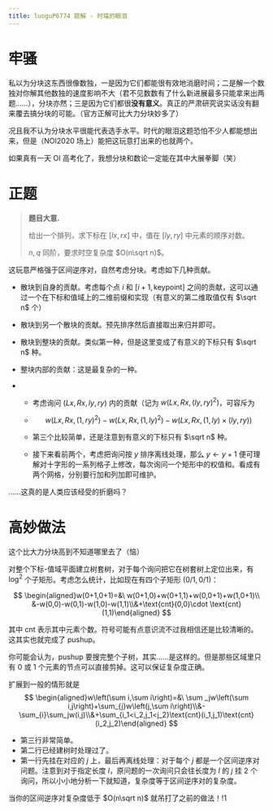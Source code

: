 ```yaml
---
title: luoguP6774 题解 - 时瑇的眼泪
---
```


# 牢骚

私以为分块这东西很像数独，一是因为它们都能很有效地消磨时间；二是解一个数独对你解其他数独的速度影响不大（君不见数数有了什么新进展最多只能拿来出两题……），分块亦然；三是因为它们都很**没有意义**。真正的严肃研究说实话没有翻来覆去搞分块的可能。（官方正解可比大力分块妙多了）

况且我不认为分块水平很能代表选手水平。时代的眼泪这题恐怕不少人都能想出来，但是（NOI2020 场上）能把这玩意打出来的也就两个。

如果真有一天 OI 高考化了，我想分块和数论一定能在其中大展拳脚（笑）

# 正题

> **题目大意.**
>
> 给出一个排列，求下标在 $[lx,rx]$ 中，值在 $[ly,ry]$ 中元素的顺序对数。
>
> $n,q$ 同阶，要求时空复杂度 $O(n\sqrt n)$。

这玩意严格强于区间逆序对，自然考虑分块。考虑如下几种贡献。

- 散块到自身的贡献。考虑每个点 $i$ 和 $[i+1,\text{keypoint}]$ 之间的贡献，这可以通过一个在下标和值域上的二维前缀和实现（有意义的第二维取值仅有 $\sqrt n$ 个）
- 散块到另一个散块的贡献。预先排序然后直接取出来归并即可。

- 散块到整块的贡献。类似第一种，但是这里变成了有意义的下标只有 $\sqrt n$ 种。

- 整块内部的贡献：这是最复杂的一种。

- - 考虑询问 $(Lx,Rx,ly,ry)$ 内的贡献（记为 $w(Lx,Rx,(ly,ry)^2)$，可容斥为

  - $$
    w(Lx,Rx,(1,ry)^2)-w(Lx,Rx,(1,ly)^2)-w(Lx,Rx,(1,ly)\times(ly,ry))
    $$

  - 第三个比较简单，还是注意到有意义的下标只有 $\sqrt n$ 种。

  - 接下来看前两个，考虑把询问按 $y$ 排序离线处理，那么 $y\leftarrow y+1$ 便可理解对十字形的一系列格子上修改，每次询问一个矩形中的权值和。看成有两个网格，分别要行加和列加即可维护。

……这真的是人类应该经受的折磨吗？

# 高妙做法

这个比大力分块高到不知道哪里去了（恼）

对整个下标-值域平面建立树套树，对于每个询问把它在树套树上定位出来，有 $\log^2$ 个子矩形。考虑怎么统计，比如现在有四个子矩形 $(0/1,0/1)$：

$$
\begin{aligned}w(0+1,0+1)=&\ w(0+1,0)+w(0+1,1)+w(0,0+1)+w(1,0+1)\\
&-w(0,0)-w(0,1)-w(1,0)-w(1,1)\\&+\text{cnt}(0,0)\cdot \text{cnt}(1,1)\end{aligned}
$$

其中 $\text{cnt}$ 表示其中元素个数。符号可能有点意识流不过我相信还是比较清晰的。这其实也就完成了 pushup。

你可能会认为，pushup 要搜完整个子树，其实……是这样的。但是那些区域里只有 $0$ 或 $1$ 个元素的节点可以直接剪掉。这可以保证复杂度正确。

扩展到一般的情形就是
$$
\begin{aligned}w\left(\sum i,\sum i\right)=&\ \sum _jw\left(\sum i,j\right)+\sum_{j}w\left(j,\sum i\right)\\&-\sum_{i}\sum_jw(i,j)\\&+\sum_{i_1<i_2,j_1<j_2}\text{cnt}(i_1,j_1)\text{cnt}(i_2,j_2)\end{aligned}
$$

- 第三行非常简单。
- 第二行已经建树时处理过了。
- 第一行先挂在对应的 $j$ 上，最后再离线处理：对于每个 $j$ 都是一个区间逆序对问题。注意到对于指定长度 $l$，原问题的一次询问只会往长度为 $l$ 的 $j$ 挂 $2$ 个询问，所以小小地分析一下就知道，复杂度等于区间逆序对的复杂度。

当你的区间逆序对复杂度低于 $O(n\sqrt n)$ 就吊打了之前的做法！!1